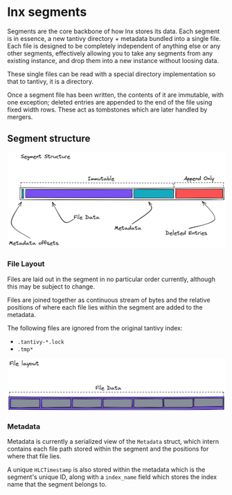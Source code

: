 # lnx segments

Segments are the core backbone of how lnx stores its data. Each segment is in essence, a new tantivy directory + metadata
bundled into a single file. Each file is designed to be completely independent of anything else or any other segments,
effectively allowing you to take any segments from any existing instance, and drop them into a new instance without
loosing data.

These single files can be read with a special directory implementation so that to tantivy, it is a directory. 

Once a segment file has been written, the contents of it are immutable, with one exception; deleted entries are
appended to the end of the file using fixed width rows. These act as tombstones which are later handled by mergers.

## Segment structure
![segment structure](/assets/segment-structure.png)

### File Layout
Files are laid out in the segment in no particular order currently, although this may be subject to change.

Files are joined together as continuous stream of bytes and the relative positions of where each file lies within
the segment are added to the metadata.

The following files are ignored from the original tantivy index:
- `.tantivy-*.lock`
- `.tmp*`

![file layout](/assets/segment-file-layout.png)

### Metadata
Metadata is currently a serialized view of the `Metadata` struct, which intern contains each file path stored within
the segment and the positions for where that file lies.

A unique `HLCTimestamp` is also stored within the metadata which is the segment's unique ID, along with a `index_name`
field which stores the index name that the segment belongs to.
